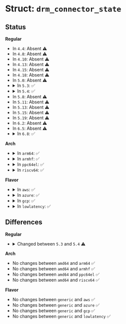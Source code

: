 # Struct: <code>drm_connector_state</code>

## Status
<b>Regular</b>
<ul>
<li>
In <code>4.4</code>: Absent ⚠️
</li>
<li>
In <code>4.8</code>: Absent ⚠️
</li>
<li>
In <code>4.10</code>: Absent ⚠️
</li>
<li>
In <code>4.13</code>: Absent ⚠️
</li>
<li>
In <code>4.15</code>: Absent ⚠️
</li>
<li>
In <code>4.18</code>: Absent ⚠️
</li>
<li>
In <code>5.0</code>: Absent ⚠️
</li>
<li>
<details>
<summary>In <code>5.3</code>: ✅</summary>

```c
struct drm_connector_state {
    struct drm_connector *connector;
    struct drm_crtc *crtc;
    struct drm_encoder *best_encoder;
    enum drm_link_status link_status;
    struct drm_atomic_state *state;
    struct drm_crtc_commit *commit;
    struct drm_tv_connector_state tv;
    bool self_refresh_aware;
    enum hdmi_picture_aspect picture_aspect_ratio;
    unsigned int content_type;
    unsigned int scaling_mode;
    unsigned int content_protection;
    u32 colorspace;
    struct drm_writeback_job *writeback_job;
    u8 max_requested_bpc;
    u8 max_bpc;
    struct drm_property_blob *hdr_output_metadata;
};
```
</details>
</li>
<li>
<details>
<summary>In <code>5.4</code>: ✅</summary>

```c
struct drm_connector_state {
    struct drm_connector *connector;
    struct drm_crtc *crtc;
    struct drm_encoder *best_encoder;
    enum drm_link_status link_status;
    struct drm_atomic_state *state;
    struct drm_crtc_commit *commit;
    struct drm_tv_connector_state tv;
    bool self_refresh_aware;
    enum hdmi_picture_aspect picture_aspect_ratio;
    unsigned int content_type;
    unsigned int hdcp_content_type;
    unsigned int scaling_mode;
    unsigned int content_protection;
    u32 colorspace;
    struct drm_writeback_job *writeback_job;
    u8 max_requested_bpc;
    u8 max_bpc;
    struct drm_property_blob *hdr_output_metadata;
};
```
</details>
</li>
<li>
In <code>5.8</code>: Absent ⚠️
</li>
<li>
In <code>5.11</code>: Absent ⚠️
</li>
<li>
In <code>5.13</code>: Absent ⚠️
</li>
<li>
In <code>5.15</code>: Absent ⚠️
</li>
<li>
In <code>5.19</code>: Absent ⚠️
</li>
<li>
In <code>6.2</code>: Absent ⚠️
</li>
<li>
In <code>6.5</code>: Absent ⚠️
</li>
<li>
<details>
<summary>In <code>6.8</code>: ✅</summary>

```c
struct drm_connector_state {
    struct drm_connector *connector;
    struct drm_crtc *crtc;
    struct drm_encoder *best_encoder;
    enum drm_link_status link_status;
    struct drm_atomic_state *state;
    struct drm_crtc_commit *commit;
    struct drm_tv_connector_state tv;
    bool self_refresh_aware;
    enum hdmi_picture_aspect picture_aspect_ratio;
    unsigned int content_type;
    unsigned int hdcp_content_type;
    unsigned int scaling_mode;
    unsigned int content_protection;
    enum drm_colorspace colorspace;
    struct drm_writeback_job *writeback_job;
    u8 max_requested_bpc;
    u8 max_bpc;
    enum drm_privacy_screen_status privacy_screen_sw_state;
    struct drm_property_blob *hdr_output_metadata;
};
```
</details>
</li>
</ul>
<b>Arch</b>
<ul>
<li>
<details>
<summary>In <code>arm64</code>: ✅</summary>

```c
struct drm_connector_state {
    struct drm_connector *connector;
    struct drm_crtc *crtc;
    struct drm_encoder *best_encoder;
    enum drm_link_status link_status;
    struct drm_atomic_state *state;
    struct drm_crtc_commit *commit;
    struct drm_tv_connector_state tv;
    bool self_refresh_aware;
    enum hdmi_picture_aspect picture_aspect_ratio;
    unsigned int content_type;
    unsigned int hdcp_content_type;
    unsigned int scaling_mode;
    unsigned int content_protection;
    u32 colorspace;
    struct drm_writeback_job *writeback_job;
    u8 max_requested_bpc;
    u8 max_bpc;
    struct drm_property_blob *hdr_output_metadata;
};
```
</details>
</li>
<li>
<details>
<summary>In <code>armhf</code>: ✅</summary>

```c
struct drm_connector_state {
    struct drm_connector *connector;
    struct drm_crtc *crtc;
    struct drm_encoder *best_encoder;
    enum drm_link_status link_status;
    struct drm_atomic_state *state;
    struct drm_crtc_commit *commit;
    struct drm_tv_connector_state tv;
    bool self_refresh_aware;
    enum hdmi_picture_aspect picture_aspect_ratio;
    unsigned int content_type;
    unsigned int hdcp_content_type;
    unsigned int scaling_mode;
    unsigned int content_protection;
    u32 colorspace;
    struct drm_writeback_job *writeback_job;
    u8 max_requested_bpc;
    u8 max_bpc;
    struct drm_property_blob *hdr_output_metadata;
};
```
</details>
</li>
<li>
<details>
<summary>In <code>ppc64el</code>: ✅</summary>

```c
struct drm_connector_state {
    struct drm_connector *connector;
    struct drm_crtc *crtc;
    struct drm_encoder *best_encoder;
    enum drm_link_status link_status;
    struct drm_atomic_state *state;
    struct drm_crtc_commit *commit;
    struct drm_tv_connector_state tv;
    bool self_refresh_aware;
    enum hdmi_picture_aspect picture_aspect_ratio;
    unsigned int content_type;
    unsigned int hdcp_content_type;
    unsigned int scaling_mode;
    unsigned int content_protection;
    u32 colorspace;
    struct drm_writeback_job *writeback_job;
    u8 max_requested_bpc;
    u8 max_bpc;
    struct drm_property_blob *hdr_output_metadata;
};
```
</details>
</li>
<li>
<details>
<summary>In <code>riscv64</code>: ✅</summary>

```c
struct drm_connector_state {
    struct drm_connector *connector;
    struct drm_crtc *crtc;
    struct drm_encoder *best_encoder;
    enum drm_link_status link_status;
    struct drm_atomic_state *state;
    struct drm_crtc_commit *commit;
    struct drm_tv_connector_state tv;
    bool self_refresh_aware;
    enum hdmi_picture_aspect picture_aspect_ratio;
    unsigned int content_type;
    unsigned int hdcp_content_type;
    unsigned int scaling_mode;
    unsigned int content_protection;
    u32 colorspace;
    struct drm_writeback_job *writeback_job;
    u8 max_requested_bpc;
    u8 max_bpc;
    struct drm_property_blob *hdr_output_metadata;
};
```
</details>
</li>
</ul>
<b>Flavor</b>
<ul>
<li>
<details>
<summary>In <code>aws</code>: ✅</summary>

```c
struct drm_connector_state {
    struct drm_connector *connector;
    struct drm_crtc *crtc;
    struct drm_encoder *best_encoder;
    enum drm_link_status link_status;
    struct drm_atomic_state *state;
    struct drm_crtc_commit *commit;
    struct drm_tv_connector_state tv;
    bool self_refresh_aware;
    enum hdmi_picture_aspect picture_aspect_ratio;
    unsigned int content_type;
    unsigned int hdcp_content_type;
    unsigned int scaling_mode;
    unsigned int content_protection;
    u32 colorspace;
    struct drm_writeback_job *writeback_job;
    u8 max_requested_bpc;
    u8 max_bpc;
    struct drm_property_blob *hdr_output_metadata;
};
```
</details>
</li>
<li>
<details>
<summary>In <code>azure</code>: ✅</summary>

```c
struct drm_connector_state {
    struct drm_connector *connector;
    struct drm_crtc *crtc;
    struct drm_encoder *best_encoder;
    enum drm_link_status link_status;
    struct drm_atomic_state *state;
    struct drm_crtc_commit *commit;
    struct drm_tv_connector_state tv;
    bool self_refresh_aware;
    enum hdmi_picture_aspect picture_aspect_ratio;
    unsigned int content_type;
    unsigned int hdcp_content_type;
    unsigned int scaling_mode;
    unsigned int content_protection;
    u32 colorspace;
    struct drm_writeback_job *writeback_job;
    u8 max_requested_bpc;
    u8 max_bpc;
    struct drm_property_blob *hdr_output_metadata;
};
```
</details>
</li>
<li>
<details>
<summary>In <code>gcp</code>: ✅</summary>

```c
struct drm_connector_state {
    struct drm_connector *connector;
    struct drm_crtc *crtc;
    struct drm_encoder *best_encoder;
    enum drm_link_status link_status;
    struct drm_atomic_state *state;
    struct drm_crtc_commit *commit;
    struct drm_tv_connector_state tv;
    bool self_refresh_aware;
    enum hdmi_picture_aspect picture_aspect_ratio;
    unsigned int content_type;
    unsigned int hdcp_content_type;
    unsigned int scaling_mode;
    unsigned int content_protection;
    u32 colorspace;
    struct drm_writeback_job *writeback_job;
    u8 max_requested_bpc;
    u8 max_bpc;
    struct drm_property_blob *hdr_output_metadata;
};
```
</details>
</li>
<li>
<details>
<summary>In <code>lowlatency</code>: ✅</summary>

```c
struct drm_connector_state {
    struct drm_connector *connector;
    struct drm_crtc *crtc;
    struct drm_encoder *best_encoder;
    enum drm_link_status link_status;
    struct drm_atomic_state *state;
    struct drm_crtc_commit *commit;
    struct drm_tv_connector_state tv;
    bool self_refresh_aware;
    enum hdmi_picture_aspect picture_aspect_ratio;
    unsigned int content_type;
    unsigned int hdcp_content_type;
    unsigned int scaling_mode;
    unsigned int content_protection;
    u32 colorspace;
    struct drm_writeback_job *writeback_job;
    u8 max_requested_bpc;
    u8 max_bpc;
    struct drm_property_blob *hdr_output_metadata;
};
```
</details>
</li>
</ul>

## Differences
<b>Regular</b>
<ul>
<li>
<details>
<summary>Changed between <code>5.3</code> and <code>5.4</code> ⚠️</summary>
<ul>
<li>
<b>Field added. </b>
<code>unsigned int hdcp_content_type</code>
</li>
</ul>
</details>
</li>
</ul>
<b>Arch</b>
<ul>
<li>
No changes between <code>amd64</code> and <code>arm64</code> ✅
</li>
<li>
No changes between <code>amd64</code> and <code>armhf</code> ✅
</li>
<li>
No changes between <code>amd64</code> and <code>ppc64el</code> ✅
</li>
<li>
No changes between <code>amd64</code> and <code>riscv64</code> ✅
</li>
</ul>
<b>Flavor</b>
<ul>
<li>
No changes between <code>generic</code> and <code>aws</code> ✅
</li>
<li>
No changes between <code>generic</code> and <code>azure</code> ✅
</li>
<li>
No changes between <code>generic</code> and <code>gcp</code> ✅
</li>
<li>
No changes between <code>generic</code> and <code>lowlatency</code> ✅
</li>
</ul>
